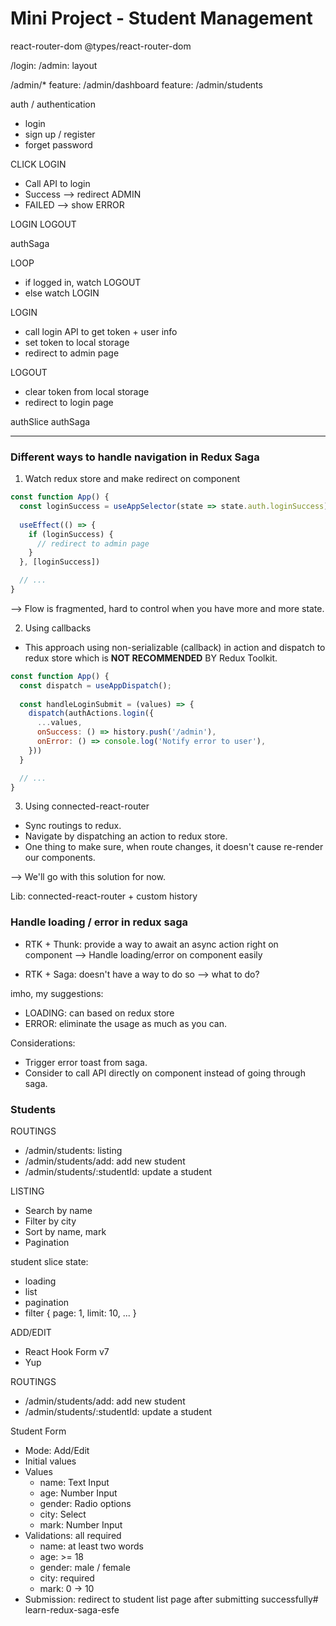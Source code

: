 # Mini Project - Student Management 

react-router-dom
@types/react-router-dom

/login: 
/admin: layout

/admin/*
feature: /admin/dashboard
feature: /admin/students

auth / authentication
- login
- sign up / register
- forget password

CLICK LOGIN
- Call API to login
- Success --> redirect ADMIN
- FAILED --> show ERROR

LOGIN 
LOGOUT

authSaga

LOOP
- if logged in, watch LOGOUT
- else watch LOGIN


LOGIN
- call login API to get token + user info
- set token to local storage
- redirect to admin page

LOGOUT
- clear token from local storage
- redirect to login page

authSlice
authSaga

----

### Different ways to handle navigation in Redux Saga

1. Watch redux store and make redirect on component

```jsx
const function App() {
  const loginSuccess = useAppSelector(state => state.auth.loginSuccess)
  
  useEffect(() => {
    if (loginSuccess) {
      // redirect to admin page
    }
  }, [loginSuccess])

  // ...
}
```
--> Flow is fragmented, hard to control when you have more and more state.

2. Using callbacks

- This approach using non-serializable (callback) in action and dispatch to redux store which is **NOT RECOMMENDED** BY Redux Toolkit.

```jsx
const function App() {
  const dispatch = useAppDispatch();
  
  const handleLoginSubmit = (values) => {
    dispatch(authActions.login({
      ...values,
      onSuccess: () => history.push('/admin'),
      onError: () => console.log('Notify error to user'),
    }))
  }

  // ...
}
```

3. Using connected-react-router

- Sync routings to redux.
- Navigate by dispatching an action to redux store.
- One thing to make sure, when route changes, it doesn't cause re-render our components.

--> We'll go with this solution for now.

Lib: connected-react-router + custom history

### Handle loading / error in redux saga

- RTK + Thunk: provide a way to await an async action right on component
--> Handle loading/error on component easily

- RTK + Saga: doesn't have a way to do so
--> what to do?

imho, my suggestions:
- LOADING: can based on redux store
- ERROR: eliminate the usage as much as you can. 

Considerations:
- Trigger error toast from saga.
- Consider to call API directly on component instead of going through saga.

### Students


ROUTINGS
- /admin/students: listing
- /admin/students/add: add new student
- /admin/students/:studentId: update a student

LISTING

- Search by name
- Filter by city
- Sort by name, mark
- Pagination

student slice state:
- loading
- list
- pagination
- filter { page: 1, limit: 10, ... }



ADD/EDIT
- React Hook Form v7 
- Yup

ROUTINGS
- /admin/students/add: add new student
- /admin/students/:studentId: update a student

Student Form
- Mode: Add/Edit
- Initial values
- Values
  - name: Text Input
  - age: Number Input
  - gender: Radio options
  - city: Select
  - mark: Number Input
- Validations: all required
  - name: at least two words
  - age: >= 18
  - gender: male / female
  - city: required
  - mark: 0 -> 10
- Submission: redirect to student list page after submitting successfully# learn-redux-saga-esfe
